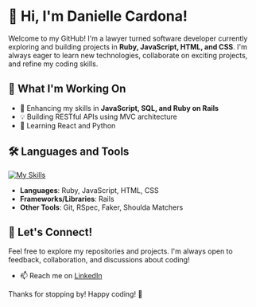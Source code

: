 # 👋 Hi, I'm Danielle Cardona!

Welcome to my GitHub! I'm a lawyer turned software developer currently exploring and building projects in **Ruby, JavaScript, HTML, and CSS**. I'm always eager to learn new technologies, collaborate on exciting projects, and refine my coding skills.

## 🌱 What I'm Working On
- 🚀 Enhancing my skills in **JavaScript, SQL, and Ruby on Rails**
- 💡 Building RESTful APIs using MVC architecture
- 📖 Learning React and Python

## 🛠️ Languages and Tools
[![My Skills](https://skillicons.dev/icons?i=js,html,css,wasm)](https://skillicons.dev)
- **Languages**: Ruby, JavaScript, HTML, CSS
- **Frameworks/Libraries**: Rails
- **Other Tools**: Git, RSpec, Faker, Shoulda Matchers

## 💬 Let's Connect!
Feel free to explore my repositories and projects. I'm always open to feedback, collaboration, and discussions about coding!  

- 📫 Reach me on [LinkedIn](www.linkedin.com/in/danielle-cardona-se)  

Thanks for stopping by! Happy coding! 🚀
